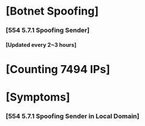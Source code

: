 # [Botnet Spoofing]
### [554 5.7.1 Spoofing Sender]
#### [Updated every 2~3 hours]

# [Counting 7494 IPs]

# [Symptoms] 
###   [554 5.7.1 Spoofing Sender in Local Domain]
